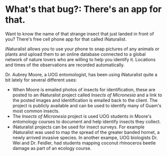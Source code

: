 # What's that bug?: There's an app for that.

Want to know the name of that strange insect that just landed in front of you? There's free cell phone app for that
called iNaturalist. 

iNaturalist allows you to use your phone to snap pictures of any animals or plants and upload them to an online database connected to a global network
of nature lovers who are willing to help you identify it. Locations and times of the observations are recorded automatically.

Dr. Aubrey Moore, a UOG entomologist, has been using iNaturalist quite a bit lately for several different uses:

* When Moore is emailed photos of insects for identification, these are posted to an iNaturalist project called *Insects of Micronesia* and a link 
to the posted images and identification is emailed back to the client. The project is publicly available and can be used to identify many of Guam's most common insects.
* The *Insects of Micronesia* project is used UOG students in Moore's entomology courses to document and help identify insects they collect. 
* iNaturalist projects can be used for insect surveys. For example iNaturalist was used to map the spread of the greater banded hornet, a newly arrived invasive species. In another exampe, UOG biologists Dr. Wei and Dr. Feidler, had students mapping coconut rhinoceros beetle damage as part of an ecology course. 
